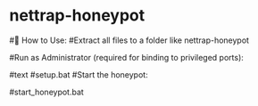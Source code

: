 # nettrap-honeypot

#🚀 How to Use:
#Extract all files to a folder like nettrap-honeypot

#Run as Administrator (required for binding to privileged ports):

#text
#setup.bat
#Start the honeypot:




#start_honeypot.bat



##
